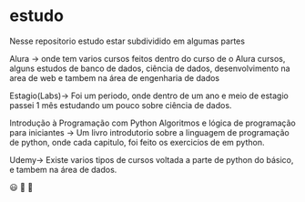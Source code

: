 # estudo
Nesse repositorio estudo estar subdividido em algumas partes 

Alura -> onde tem varios cursos feitos dentro do curso de o Alura cursos, alguns estudos de banco de dados, ciência de dados, desenvolvimento na area de web e tambem na área de engenharia de dados

Estagio(Labs)-> Foi um periodo, onde dentro de um ano e meio de estagio passei 1 mês estudando um pouco sobre ciência de dados.

Introdução à Programação com Python Algoritmos e lógica de programação para iniciantes -> Um livro introdutorio sobre a linguagem de programação de python, onde cada capitulo, foi feito os exercicios de em python. 

Udemy-> Existe varios tipos de cursos voltada a parte de python do básico, e tambem na área de dados.

:smiley: :file_folder: :blue_book: 
